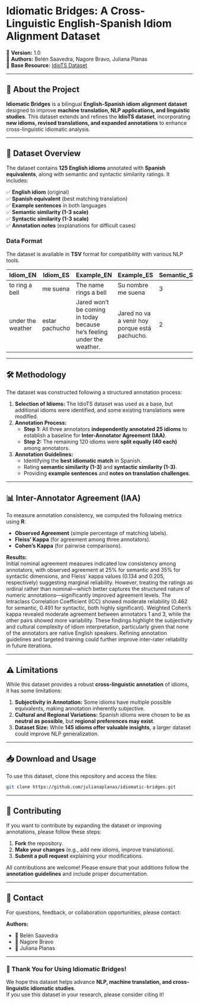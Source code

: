 # Idiomatic Bridges: A Cross-Linguistic English-Spanish Idiom Alignment Dataset

📌 **Version:** 1.0  
📌 **Authors:** Belén Saavedra, Nagore Bravo, Juliana Planas  
📌 **Base Resource:** [IdioTS Dataset](https://huggingface.co/datasets/fdelucaf/IdioTS)  

---

## 📖 About the Project  
**Idiomatic Bridges** is a bilingual **English-Spanish idiom alignment dataset** designed to improve **machine translation, NLP applications, and linguistic studies**. This dataset extends and refines the **IdioTS dataset**, incorporating **new idioms, revised translations, and expanded annotations** to enhance cross-linguistic idiomatic analysis.

---

## 📂 Dataset Overview  
The dataset contains **125 English idioms** annotated with **Spanish equivalents**, along with semantic and syntactic similarity ratings. It includes:  

✅ **English idiom** (original)  
✅ **Spanish equivalent** (best matching translation)  
✅ **Example sentences** in both languages  
✅ **Semantic similarity (1-3 scale)**  
✅ **Syntactic similarity (1-3 scale)**  
✅ **Annotation notes** (explanations for difficult cases)  

### **Data Format**  
The dataset is available in **TSV** format for compatibility with various NLP tools.  

| Idiom_EN         | Idiom_ES         | Example_EN                          | Example_ES                          | Semantic_Similarity | Syntactic_Similarity | Notes |
|-----------------|-----------------|-------------------------------------|-------------------------------------|----------------------|----------------------|-------|
| to ring a bell    | me suena     | The name rings a bell | Su nombre me suena | 3 | 3 |  |
| under the weather | estar pachucho | Jared won’t be coming in today because he’s feeling under the weather. | Jared no va a venir hoy porque está pachucho. | 2 | 3 | Significant cultural difference |

---

## 🛠️ Methodology  
The dataset was constructed following a structured annotation process:  

1. **Selection of Idioms:** The IdioTS dataset was used as a base, but additional idioms were identified, and some existing translations were modified.  
2. **Annotation Process:**
   - **Step 1:** All three annotators **independently annotated 25 idioms** to establish a baseline for **Inter-Annotator Agreement (IAA)**.  
   - **Step 2:** The remaining 120 idioms were **split equally (40 each)** among annotators.  
3. **Annotation Guidelines:**
   - Identifying the **best idiomatic match** in Spanish.  
   - Rating **semantic similarity (1-3)** and **syntactic similarity (1-3)**.  
   - Providing **example sentences** and **notes on translation challenges**.  

---

## 📊 Inter-Annotator Agreement (IAA)  
To measure annotation consistency, we computed the following metrics using **R**:

- **Observed Agreement** (simple percentage of matching labels).  
- **Fleiss’ Kappa** (for agreement among three annotators).  
- **Cohen’s Kappa** (for pairwise comparisons).  

**Results:**  
Initial nominal agreement measures indicated low consistency among annotators, with observed agreement at 25% for semantic and 35% for syntactic dimensions, and Fleiss' kappa values (0.134 and 0.205, respectively) suggesting marginal reliability. However, treating the ratings as ordinal rather than nominal—which better captures the structured nature of numeric annotations—significantly improved agreement levels. The Intraclass Correlation Coefficient (ICC) showed moderate reliability (0.462 for semantic, 0.491 for syntactic, both highly significant). Weighted Cohen’s kappa revealed moderate agreement between annotators 1 and 3, while the other pairs showed more variability. These findings highlight the subjectivity and cultural complexity of idiom interpretation, particularly given that none of the annotators are native English speakers. Refining annotation guidelines and targeted training could further improve inter-rater reliability in future iterations.

---

## ⚠️ Limitations  
While this dataset provides a robust **cross-linguistic annotation** of idioms, it has some limitations:  

1. **Subjectivity in Annotation:** Some idioms have multiple possible equivalents, making annotation inherently subjective.  
2. **Cultural and Regional Variations:** Spanish idioms were chosen to be as **neutral as possible**, but **regional preferences may exist**.  
3. **Dataset Size:** While **145 idioms offer valuable insights**, a larger dataset could improve NLP generalization.  

---

## 📥 Download and Usage  
To use this dataset, clone this repository and access the files:  

```bash
git clone https://github.com/julianaplanas/idiomatic-bridges.git
```

---

## 🤝 Contributing  
If you want to contribute by expanding the dataset or improving annotations, please follow these steps:

1. **Fork** the repository.  
2. **Make your changes** (e.g., add new idioms, improve translations).  
3. **Submit a pull request** explaining your modifications.  

All contributions are welcome! Please ensure that your additions follow the **annotation guidelines** and include proper documentation.

---

## 📧 Contact  
For questions, feedback, or collaboration opportunities, please contact:  

**Authors:**  
- 📩 Belén Saavedra  
- 📩 Nagore Bravo  
- 📩 Juliana Planas  

---

### 🚀 Thank You for Using **Idiomatic Bridges**!  
We hope this dataset helps advance **NLP, machine translation, and cross-linguistic idiomatic studies**.  
If you use this dataset in your research, please consider citing it!  

